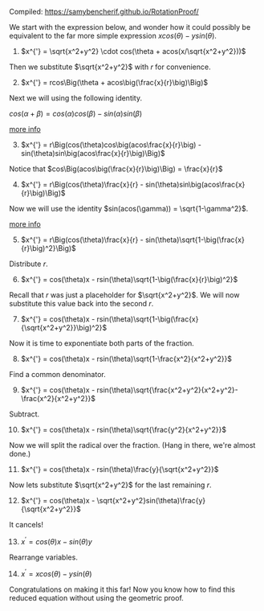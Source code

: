 Compiled: https://samybencherif.github.io/RotationProof/

We start with the expression below, and wonder how it could possibly be equivalent to the far more simple expression $xcos(\theta) - ysin(\theta)$.

1) $x^{'} = \sqrt{x^2+y^2} \cdot cos(\theta + acos(x/\sqrt{x^2+y^2}))$

Then we substitute $\sqrt{x^2+y^2}$ with $r$ for convenience.

2) $x^{'} = rcos\Big(\theta + acos\big(\frac{x}{r}\big)\Big)$

Next we will using the following identity.

$cos(\alpha+\beta) = cos(\alpha)cos(\beta) - sin(\alpha)sin(\beta)$

[more info](https://en.wikipedia.org/wiki/List_of_trigonometric_identities#Angle_sum_and_difference_identities)

3) $x^{'} = r\Big(cos(\theta)cos\big(acos\frac{x}{r}\big) - sin(\theta)sin\big(acos\frac{x}{r}\big)\Big)$

Notice that $cos\Big(acos\big(\frac{x}{r}\big)\Big) = \frac{x}{r}$

4) $x^{'} = r\Big(cos(\theta)\frac{x}{r} - sin(\theta)sin\big(acos\frac{x}{r}\big)\Big)$

Now we will use the identity $sin(acos(\gamma)) = \sqrt{1-\gamma^2}$.

[more info](https://math.stackexchange.com/a/1252289/86997)

5) $x^{'} = r\Big(cos(\theta)\frac{x}{r} - sin(\theta)\sqrt{1-\big(\frac{x}{r}\big)^2}\Big)$

Distribute $r$.

6) $x^{'} = cos(\theta)x - rsin(\theta)\sqrt{1-\big(\frac{x}{r}\big)^2}$

Recall that $r$ was just a placeholder for $\sqrt{x^2+y^2}$. We will now substitute this value back into the second $r$.

7) $x^{'} = cos(\theta)x - rsin(\theta)\sqrt{1-\big(\frac{x}{\sqrt{x^2+y^2}}\big)^2}$

Now it is time to exponentiate both parts of the fraction.

8) $x^{'} = cos(\theta)x - rsin(\theta)\sqrt{1-\frac{x^2}{x^2+y^2}}$

Find a common denominator.

9) $x^{'} = cos(\theta)x - rsin(\theta)\sqrt{\frac{x^2+y^2}{x^2+y^2}-\frac{x^2}{x^2+y^2}}$

Subtract.

10) $x^{'} = cos(\theta)x - rsin(\theta)\sqrt{\frac{y^2}{x^2+y^2}}$

Now we will split the radical over the fraction. (Hang in there, we're almost done.)

11) $x^{'} = cos(\theta)x - rsin(\theta)\frac{y}{\sqrt{x^2+y^2}}$

Now lets substitute $\sqrt{x^2+y^2}$ for the last remaining $r$.

12) $x^{'} = cos(\theta)x - \sqrt{x^2+y^2}sin(\theta)\frac{y}{\sqrt{x^2+y^2}}$

It cancels!

13) $x^{'} = cos(\theta)x - sin(\theta)y$

Rearrange variables.

14) $x^{'} = xcos(\theta) - ysin(\theta)$

Congratulations on making it this far! Now you know how to find this reduced equation without using the geometric proof.
